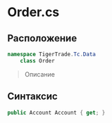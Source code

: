 
# Order.cs
## Расположение
```csharp
namespace TigerTrade.Tc.Data  
    class Order
```

> Описание

## Синтаксис
```csharp
public Account Account { get; }
```

